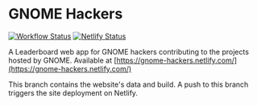 # GNOME Hackers

[![Workflow Status](https://github.com/ravgeetdhillon/gnome-hackers/workflows/Build%20and%20Deploy/badge.svg)](https://github.com/ravgeetdhillon/gnome-hackers/actions)
[![Netlify Status](https://api.netlify.com/api/v1/badges/5fdf63e5-6516-495e-8dea-9e0eb1b4dc32/deploy-status)](https://app.netlify.com/sites/gnome-hackers/deploys)

A Leaderboard web app for GNOME hackers contributing to the projects hosted by GNOME. Available at [https://gnome-hackers.netlify.com/](https://gnome-hackers.netlify.com/)

This branch contains the website's data and build. A push to this branch triggers the site deployment on Netlify.
